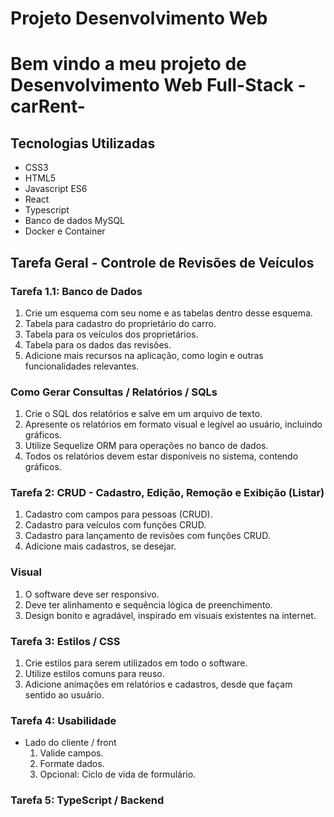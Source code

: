 # Projeto Desenvolvimento Web

# Bem vindo a meu projeto de Desenvolvimento Web Full-Stack -carRent-

## Tecnologias Utilizadas
- CSS3
- HTML5
- Javascript ES6
- React
- Typescript
- Banco de dados MySQL
- Docker e Container

## Tarefa Geral - Controle de Revisões de Veículos
### Tarefa 1.1: Banco de Dados
1. Crie um esquema com seu nome e as tabelas dentro desse esquema.
2. Tabela para cadastro do proprietário do carro.
3. Tabela para os veículos dos proprietários.
4. Tabela para os dados das revisões.
5. Adicione mais recursos na aplicação, como login e outras funcionalidades relevantes.

### Como Gerar Consultas / Relatórios / SQLs
1. Crie o SQL dos relatórios e salve em um arquivo de texto.
2. Apresente os relatórios em formato visual e legível ao usuário, incluindo gráficos.
3. Utilize Sequelize ORM para operações no banco de dados.
4. Todos os relatórios devem estar disponíveis no sistema, contendo gráficos.

### Tarefa 2: CRUD - Cadastro, Edição, Remoção e Exibição (Listar)
1. Cadastro com campos para pessoas (CRUD).
2. Cadastro para veículos com funções CRUD.
3. Cadastro para lançamento de revisões com funções CRUD.
4. Adicione mais cadastros, se desejar.

### Visual
1. O software deve ser responsivo.
2. Deve ter alinhamento e sequência lógica de preenchimento.
3. Design bonito e agradável, inspirado em visuais existentes na internet.

### Tarefa 3: Estilos / CSS
1. Crie estilos para serem utilizados em todo o software.
2. Utilize estilos comuns para reuso.
3. Adicione animações em relatórios e cadastros, desde que façam sentido ao usuário.

### Tarefa 4: Usabilidade
- Lado do cliente / front
  1. Valide campos.
  2. Formate dados.
  3. Opcional: Ciclo de vida de formulário.

### Tarefa 5: TypeScript / Backend


